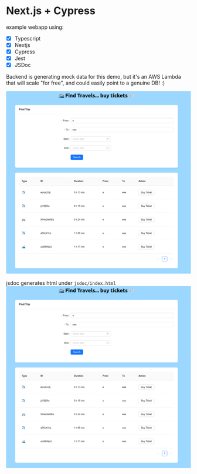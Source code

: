 # Next.js + Cypress

example webapp using:

- [x] Typescript
- [x] Nextjs 
- [x] Cypress
- [x] Jest
- [x] JSDoc

Backend is generating mock data for this demo, but it's an AWS Lambda that will scale "for free", and could easily point to a genuine DB! :)

![image showing what it looks like!](./README/screenshot.png)

jsdoc generates html under `jsdoc/index.html`
![image showing what it looks like!](./README/screenshot.png)

